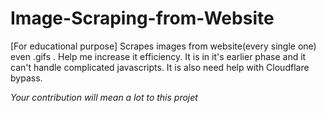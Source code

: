 # Image-Scraping-from-Website
[For educational purpose] Scrapes images from website(every single one) even .gifs . 
 Help me increase it efficiency.
 It is in it's earlier phase and it can't handle complicated javascripts.
 It is also need help with Cloudflare bypass.

 *Your contribution will mean a lot to this projet*

